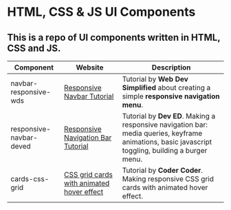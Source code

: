 # HTML, CSS & JS UI Components

## This is a repo of UI components written in HTML, CSS and JS. 

Component | Website | Description |
--- | --- | --- |
navbar-responsive-wds | [Responsive Navbar Tutorial](https://www.youtube.com/watch?v=At4B7A4GOPg&t=17s) | Tutorial by __Web Dev Simplified__ about creating a simple __responsive navigation menu__. |
responsive-navbar-deved | [Responsive Navigation Bar Tutorial](https://www.youtube.com/watch?v=gXkqy0b4M5g&t=15s) | Tutorial by __Dev ED__. Making a responsive navigation bar: media queries, keyframe animations, basic javascript toggling, building a burger menu. |
cards-css-grid | [CSS grid cards with animated hover effect](https://www.youtube.com/watch?v=qYmxFbl0qa0&feature=youtu.be) | Tutorial by __Coder Coder__. Making responsive CSS grid cards with animated hover effect. |